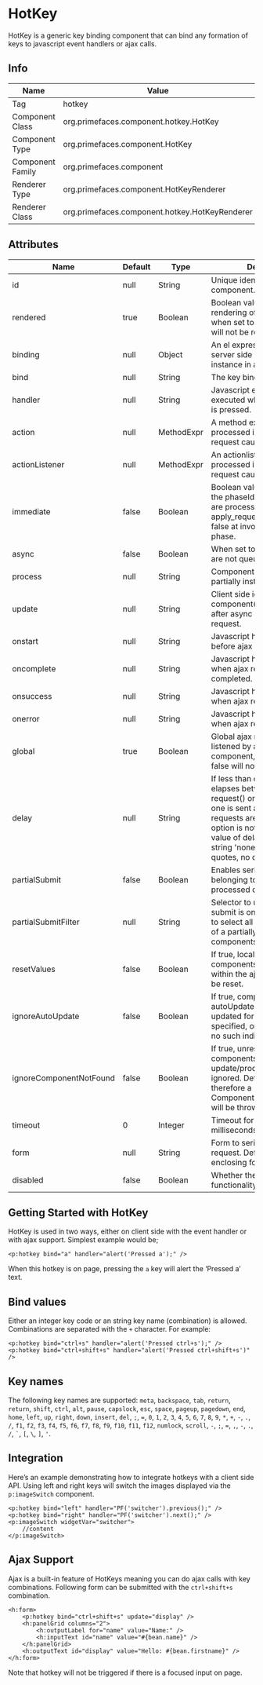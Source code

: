 # HotKey

HotKey is a generic key binding component that can bind any formation of keys to javascript event
handlers or ajax calls.

## Info

| Name | Value |
| --- | --- |
| Tag | hotkey
| Component Class | org.primefaces.component.hotkey.HotKey
| Component Type | org.primefaces.component.HotKey
| Component Family | org.primefaces.component |
| Renderer Type | org.primefaces.component.HotKeyRenderer
| Renderer Class | org.primefaces.component.hotkey.HotKeyRenderer

## Attributes

| Name | Default | Type | Description |
| --- | --- | --- | --- |
id | null | String | Unique identifier of the component.
rendered | true | Boolean | Boolean value to specify the rendering of the component, when set to false component will not be rendered.
binding | null | Object | An el expression that maps to a server side UIComponent instance in a backing bean
bind | null | String | The key binding.
handler | null | String | Javascript event handler to be executed when the key binding is pressed.
action | null | MethodExpr | A method expression that’d be processed in the partial request caused by uiajax.
actionListener | null | MethodExpr | An actionlistener that’d be processed in the partial request caused by uiajax.
immediate | false | Boolean | Boolean value that determines the phaseId, when true actions are processed at apply_request_values, when false at invoke_application phase.
async | false | Boolean | When set to true, ajax requests are not queued.
process | null | String | Component id(s) to process partially instead of whole view.
update | null | String | Client side id of the component(s) to be updated after async partial submit request.
onstart | null | String | Javascript handler to execute before ajax request is begins.
oncomplete | null | String | Javascript handler to execute when ajax request is completed.
onsuccess | null | String | Javascript handler to execute when ajax request succeeds.
onerror | null | String | Javascript handler to execute when ajax request fails.
global | true | Boolean | Global ajax requests are listened by ajaxStatus component, setting global to false will not trigger ajaxStatus.
delay | null | String | If less than delay milliseconds elapses between calls to request() only the most recent one is sent and all other requests are discarded. If this option is not specified, or if the value of delay is the literal string 'none' without the quotes, no delay is used.
partialSubmit | false | Boolean | Enables serialization of values belonging to the partially processed components only.
partialSubmitFilter | null | String | Selector to use when partial submit is on, default is ":input" to select all descendant inputs of a partially processed components.
resetValues | false | Boolean | If true, local values of input components to be updated within the ajax request would be reset.
ignoreAutoUpdate | false | Boolean | If true, components which autoUpdate="true" will not be updated for this request. If not specified, or the value is false, no such indication is made.
ignoreComponentNotFound | false | Boolean | If true, unresolvable components referenced in the update/process attribute are ignored. Default is 'false' and therefore a ComponentNotFoundException will be thrown.
timeout | 0 | Integer | Timeout for the ajax request in milliseconds.
form | null | String | Form to serialize for an ajax request. Default is the enclosing form.
disabled | false | Boolean | Whether the hotkey functionality is enabled.

## Getting Started with HotKey
HotKey is used in two ways, either on client side with the event handler or with ajax support.
Simplest example would be;

```xhtml
<p:hotkey bind="a" handler="alert('Pressed a');" />
```

When this hotkey is on page, pressing the `a` key will alert the ‘Pressed a’ text.

## Bind values
Either an integer key code or an string key name (combination) is allowed. Combinations are separated with the `+`
character. For example:

```xhtml
<p:hotkey bind="ctrl+s" handler="alert('Pressed ctrl+s');" />
<p:hotkey bind="ctrl+shift+s" handler="alert('Pressed ctrl+shift+s')" />
```

## Key names
The following key names are supported:
`meta`,
`backspace`,
`tab`,
`return`,
`return`,
`shift`,
`ctrl`,
`alt`,
`pause`,
`capslock`,
`esc`,
`space`,
`pageup`,
`pagedown`,
`end`,
`home`,
`left`,
`up`,
`right`,
`down`,
`insert`,
`del`,
`;`,
`=`,
`0`,
`1`,
`2`,
`3`,
`4`,
`5`,
`6`,
`7`,
`8`,
`9`,
`*`,
`+`,
`-`,
`.`,
`/`,
`f1`,
`f2`,
`f3`,
`f4`,
`f5`,
`f6`,
`f7`,
`f8`,
`f9`,
`f10`,
`f11`,
`f12`,
`numlock`,
`scroll`,
`-`,
`;`,
`=`,
`,`,
`-`,
`.`,
`/`,
`` ` ``,
`[`,
`\`,
`]`,
`'`.

## Integration
Here’s an example demonstrating how to integrate hotkeys with a client side API. Using left and
right keys will switch the images displayed via the `p:imageSwitch` component.

```xhtml
<p:hotkey bind="left" handler="PF('switcher').previous();" />
<p:hotkey bind="right" handler="PF('switcher').next();" />
<p:imageSwitch widgetVar="switcher">
    //content
</p:imageSwitch>
```

## Ajax Support
Ajax is a built-in feature of HotKeys meaning you can do ajax calls with key combinations.
Following form can be submitted with the `ctrl+shift+s` combination.

```xhtml
<h:form>
    <p:hotkey bind="ctrl+shift+s" update="display" />
    <h:panelGrid columns="2">
        <h:outputLabel for="name" value="Name:" />
        <h:inputText id="name" value="#{bean.name}" />
    </h:panelGrid>
    <h:outputText id="display" value="Hello: #{bean.firstname}" />
</h:form>
```

Note that hotkey will not be triggered if there is a focused input on page.
